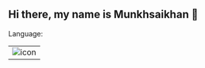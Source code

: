 ## Hi there, my name is Munkhsaikhan 👋

Language:
<table>
  <tr>
    <td align="center">
      <img src="https://www.python.org/static/community_logos/python-logo-master-v3-TM.png" alt="icon" />
    </td>
  </tr>
</table>




